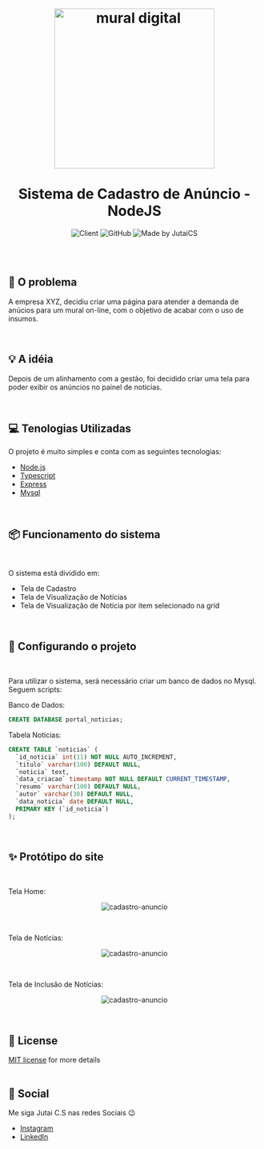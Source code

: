 <h1 align="center">
    <img alt="mural digital" src="app/public/images/logo.png" height="320px" /> <br /> <br />
    Sistema de Cadastro de Anúncio - NodeJS
</h1>

<p align="center">
  <img alt="Client" src="https://img.shields.io/badge/client-iBlue-blue" />
  <img alt="GitHub" src="https://img.shields.io/badge/license-MIT-%2397CA00" /> 
  <img alt="Made by JutaiCS" src="https://img.shields.io/badge/made%20by-JutaiCS-red" /> <br />
</p> 

<br /><br />

## :bookmark: O problema

A empresa XYZ, decidiu criar uma página para atender a demanda de anúcios para um mural on-line, com o objetivo de acabar com o uso de insumos.

<br />

## :bulb: A idéia

Depois de um alinhamento com a gestão, foi decidido criar uma tela para poder exibir os anúncios no painel de noticias.

<br />

## :computer: Tenologias Utilizadas

O projeto é muito simples e conta com as seguintes tecnologias:
<br />

- [Node.js](https://nodejs.org/en/)
- [Typescript](https://www.typescriptlang.org/)
- [Express](https://expressjs.com/pt-br/)
- [Mysql](https://www.mysql.com/)

<br />

## :package: Funcionamento do sistema
<br />

O sistema está dividido em: 

- Tela de Cadastro
- Tela de Visualização de Notícias
- Tela de Visualização de Notícia por item selecionado na grid


<br />

## :wrench: Configurando o projeto
<br />

Para utilizar o sistema, será necessário criar um banco de dados no Mysql.
<br />
Seguem scripts:

Banco de Dados:
```sql
CREATE DATABASE portal_noticias;
```

Tabela Notícias:
```sql
CREATE TABLE `noticias` (
  `id_noticia` int(11) NOT NULL AUTO_INCREMENT,
  `titulo` varchar(100) DEFAULT NULL,
  `noticia` text,
  `data_criacao` timestamp NOT NULL DEFAULT CURRENT_TIMESTAMP,
  `resumo` varchar(100) DEFAULT NULL,
  `autor` varchar(30) DEFAULT NULL,
  `data_noticia` date DEFAULT NULL,
  PRIMARY KEY (`id_noticia`)
);
```


<br />

## :sparkles: Protótipo do site
<br />


Tela Home:
<br />

<p align="center">
  <img alt="cadastro-anuncio" src="git/home.png" margin-right="20px" /><br />

</p>

<br />


Tela de Notícias:
<br />

<p align="center">
  <img alt="cadastro-anuncio" src="git/noticias.png" margin-right="20px" /><br />

</p>

<br />


Tela de Inclusão de Notícias:
<br />

<p align="center">
  <img alt="cadastro-anuncio" src="git/formulario_inclusao_noticia.png" margin-right="20px" /><br />

</p>

<br />

## :memo: License

[MIT license](LICENSE) for more details
<br />
<br />

## :wave: Social

Me siga Jutai C.S nas redes Sociais :wink:
<br />

- [Instagram](https://www.instagram.com/jutaics/)
- [LinkedIn](https://www.linkedin.com/in/jutai-de-carvalho-santos-92483b27/)

